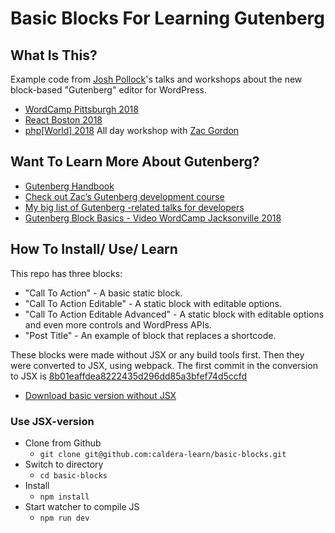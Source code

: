 # Basic Blocks For Learning Gutenberg

## What Is This?
Example code from [Josh Pollock](https://JoshPress.net)'s talks and workshops about the new block-based "Gutenberg" editor for WordPress.

* [WordCamp Pittsburgh 2018](https://calderaforms.com/wordcamp-pittsburgh-2018/)
* [React Boston 2018](https://calderaforms.com/react-boston-2018/)
* [php[World] 2018](https://CalderaForms.com/phpworld-2018/) All day workshop with [Zac Gordon](https://javaScriptforwp.com?ref=636)

## Want To Learn More About Gutenberg?
* [Gutenberg Handbook](https://wordpress.org/gutenberg/handbook/)
* [Check out Zac’s Gutenberg development course](https://gutenberg.courses/development/?ref=636)
* [My big list of Gutenberg -related talks for developers](https://joshpress.net/a-list-of-developer-facing-talks-about-the-new-wordpress-gutenberg-block-editor/)
* [Gutenberg Block Basics - Video WordCamp Jacksonville 2018](https://wordpress.tv/2018/07/15/josh-pollock-gutenberg-block-basics/)

## How To Install/ Use/ Learn
This repo has three blocks:

 * "Call To Action" - A basic static block.
 * "Call To Action Editable" - A static block with editable options.
 * "Call To Action Editable Advanced" - A static block with editable options and even more controls and WordPress APIs.
 * "Post Title" - An example of block that replaces a shortcode.
 
 These blocks were made without JSX or any build tools first. Then they were converted to JSX, using webpack. The first commit in the conversion to JSX is [8b01eaffdea8222435d296dd85a3bfef74d5ccfd](https://github.com/caldera-learn/basic-blocks/commit/8b01eaffdea8222435d296dd85a3bfef74d5ccfd)
 
 * [Download basic version without JSX](https://github.com/caldera-learn/basic-blocks/archive/With-createElement.zip)
 
 ### Use JSX-version
 * Clone from Github
    * `git clone git@github.com:caldera-learn/basic-blocks.git` 
 * Switch to directory
    * `cd basic-blocks`  
 * Install
    * `npm install`
 * Start watcher to compile JS
    * `npm run dev`
